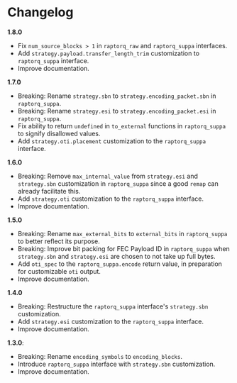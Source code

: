 # Changelog

**1.8.0**

- Fix `num_source_blocks > 1` in `raptorq_raw` and `raptorq_suppa` interfaces.
- Add `strategy.payload.transfer_length_trim` customization to `raptorq_suppa` interface.
- Improve documentation.

**1.7.0**

- Breaking: Rename `strategy.sbn` to `strategy.encoding_packet.sbn` in `raptorq_suppa`.
- Breaking: Rename `strategy.esi` to `strategy.encoding_packet.esi` in `raptorq_suppa`.
- Fix ability to return `undefined` in `to_external` functions in `raptorq_suppa` to signify disallowed values.
- Add `strategy.oti.placement` customization to the `raptorq_suppa` interface.

**1.6.0**

- Breaking: Remove `max_internal_value` from `strategy.esi` and `strategy.sbn` customization in `raptorq_suppa` since a good `remap` can already facilitate this.
- Add `strategy.oti` customization to the `raptorq_suppa` interface.
- Improve documentation.

**1.5.0**

- Breaking: Rename `max_external_bits` to `external_bits` in `raptorq_suppa` to better reflect its purpose.
- Breaking: Improve bit packing for FEC Payload ID in `raptorq_suppa` when `strategy.sbn` and `strategy.esi` are chosen to not take up full bytes.
- Add `oti_spec` to the `raptorq_suppa.encode` return value, in preparation for customizable `oti` output.
- Improve documentation.

**1.4.0**

- Breaking: Restructure the `raptorq_suppa` interface's `strategy.sbn` customization.
- Add `strategy.esi` customization to the `raptorq_suppa` interface.
- Improve documentation.

**1.3.0**:

 - Breaking: Rename `encoding_symbols` to `encoding_blocks`.
 - Introduce `raptorq_suppa` interface with `strategy.sbn` customization.
 - Improve documentation.
